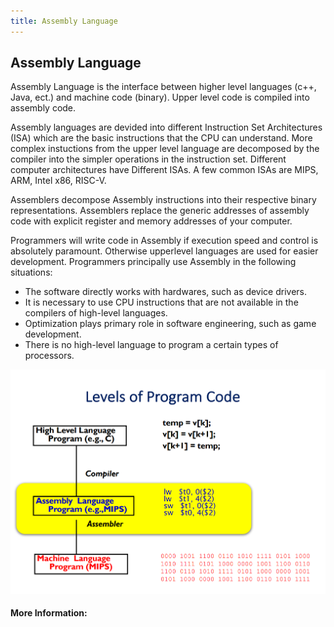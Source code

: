 ```yaml
---
title: Assembly Language
---
```

## Assembly Language


<!-- The article goes here, in GitHub-flavored Markdown. Feel free to add YouTube videos, images, and CodePen/JSBin embeds  -->
Assembly Language is the interface between higher level languages (c++, Java, ect.) and machine code (binary). Upper level code is compiled into assembly code.

Assembly languages are devided into different Instruction Set Architectures (ISA) which are the basic instructions that the CPU can understand. More complex instuctions from the upper level language are decomposed by the compiler into the simpler operations in the instruction set. Different computer architectures have Different ISAs. A few common ISAs are MIPS, ARM, Intel x86, RISC-V.

Assemblers decompose Assembly instructions into their respective binary representations. Assemblers replace the generic addresses of assembly code with explicit register and memory addresses of your computer.

Programmers will write code in Assembly if execution speed and control is absolutely paramount. Otherwise upperlevel languages are used for easier development. Programmers principally use Assembly in the following situations:
* The software directly works with hardwares, such as device drivers.
* It is necessary to use CPU instructions that are not available in the compilers of high-level languages.
* Optimization plays primary role in software engineering, such as game development.
* There is no high-level language to program a certain types of processors.

![Image of Levels of Code](https://raw.githubusercontent.com/colbybanbury/assemblyPicture/master/Screenshot%20from%202017-10-14%2014-03-06.png)

#### More Information:
<!-- Please add any articles you think might be helpful to read before writing the article -->

